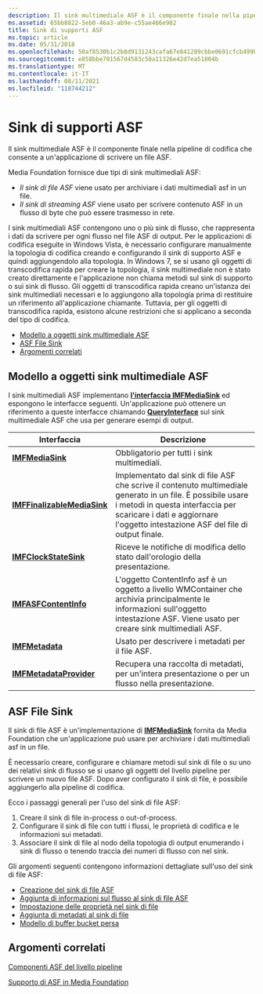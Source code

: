 ```yaml
---
description: Il sink multimediale ASF è il componente finale nella pipeline di codifica che consente a un'applicazione di scrivere un file ASF.
ms.assetid: 65bb8822-5eb0-46a3-ab9e-c55ae466e982
title: Sink di supporti ASF
ms.topic: article
ms.date: 05/31/2018
ms.openlocfilehash: 50af8530b1c2b8d9131243cafa67e841289cbbe0691cfcb499b57df68b60b141
ms.sourcegitcommit: e858bbe701567d4583c50a11326e42d7ea51804b
ms.translationtype: MT
ms.contentlocale: it-IT
ms.lasthandoff: 08/11/2021
ms.locfileid: "118744212"
---
```

# <a name="asf-media-sinks"></a>Sink di supporti ASF

Il sink multimediale ASF è il componente finale nella pipeline di codifica che consente a un'applicazione di scrivere un file ASF.

Media Foundation fornisce due tipi di sink multimediali ASF:

-   *Il sink di file ASF* viene usato per archiviare i dati multimediali asf in un file.
-   *Il sink di streaming ASF* viene usato per scrivere contenuto ASF in un flusso di byte che può essere trasmesso in rete.

I sink multimediali ASF contengono uno o più sink di flusso, che rappresenta i dati da scrivere per ogni flusso nel file ASF di output. Per le applicazioni di codifica eseguite in Windows Vista, è necessario configurare manualmente la topologia di codifica creando e configurando il sink di supporto ASF e quindi aggiungendolo alla topologia. In Windows 7, se si usano gli oggetti di transcodifica rapida per creare la topologia, il sink multimediale non è stato creato direttamente e l'applicazione non chiama metodi sul sink di supporto o sui sink di flusso. Gli oggetti di transcodifica rapida creano un'istanza dei sink multimediali necessari e lo aggiungono alla topologia prima di restituire un riferimento all'applicazione chiamante. Tuttavia, per gli oggetti di transcodifica rapida, esistono alcune restrizioni che si applicano a seconda del tipo di codifica.

-   [Modello a oggetti sink multimediale ASF](#asf-media-sink-object-model)
-   [ASF File Sink](#asf-file-sink)
-   [Argomenti correlati](#related-topics)

## <a name="asf-media-sink-object-model"></a>Modello a oggetti sink multimediale ASF

I sink multimediali ASF implementano [**l'interfaccia IMFMediaSink**](/windows/desktop/api/mfidl/nn-mfidl-imfmediasink) ed espongono le interfacce seguenti. Un'applicazione può ottenere un riferimento a queste interfacce chiamando [**QueryInterface**](/windows/desktop/api/unknwn/nf-unknwn-iunknown-queryinterface(q)) sul sink multimediale ASF che usa per generare esempi di output.



| Interfaccia                                                  | Descrizione                                                                                                                                                                                            |
|------------------------------------------------------------|--------------------------------------------------------------------------------------------------------------------------------------------------------------------------------------------------------|
| [**IMFMediaSink**](/windows/desktop/api/mfidl/nn-mfidl-imfmediasink)                       | Obbligatorio per tutti i sink multimediali.                                                                                                                                                                          |
| [**IMFFinalizableMediaSink**](/windows/desktop/api/mfidl/nn-mfidl-imffinalizablemediasink) | Implementato dal sink di file ASF che scrive il contenuto multimediale generato in un file. È possibile usare i metodi in questa interfaccia per scaricare i dati e aggiornare l'oggetto intestazione ASF del file di output finale. |
| [**IMFClockStateSink**](/windows/desktop/api/mfidl/nn-mfidl-imfclockstatesink)             | Riceve le notifiche di modifica dello stato dall'orologio della presentazione.                                                                                                                                       |
| [**IMFASFContentInfo**](/windows/desktop/api/wmcontainer/nn-wmcontainer-imfasfcontentinfo)             | L'oggetto ContentInfo asf è un oggetto a livello WMContainer che archivia principalmente le informazioni sull'oggetto intestazione ASF. Viene usato per creare sink multimediali ASF.                                                     |
| [**IMFMetadata**](/windows/desktop/api/mfidl/nn-mfidl-imfmetadata)                         | Usato per descrivere i metadati per il file ASF.                                                                                                                                                        |
| [**IMFMetadataProvider**](/windows/desktop/api/mfidl/nn-mfidl-imfmetadataprovider)         | Recupera una raccolta di metadati, per un'intera presentazione o per un flusso nella presentazione.                                                                                          |



 

## <a name="asf-file-sink"></a>ASF File Sink

Il sink di file ASF è un'implementazione di [**IMFMediaSink**](/windows/desktop/api/mfidl/nn-mfidl-imfmediasink) fornita da Media Foundation che un'applicazione può usare per archiviare i dati multimediali asf in un file.

È necessario creare, configurare e chiamare metodi sul sink di file o su uno dei relativi sink di flusso se si usano gli oggetti del livello pipeline per scrivere un nuovo file ASF. Dopo aver configurato il sink di file, è possibile aggiungerlo alla pipeline di codifica.

Ecco i passaggi generali per l'uso del sink di file ASF:

1.  Creare il sink di file in-process o out-of-process.
2.  Configurare il sink di file con tutti i flussi, le proprietà di codifica e le informazioni sui metadati.
3.  Associare il sink di file al nodo della topologia di output enumerando i sink di flusso o tenendo traccia dei numeri di flusso con nel sink.

Gli argomenti seguenti contengono informazioni dettagliate sull'uso del sink di file ASF:

-   [Creazione del sink di file ASF](creating-the-asf-file-sink.md)
-   [Aggiunta di informazioni sul flusso al sink di file ASF](adding-stream-information-to-the-asf-file-sink.md)
-   [Impostazione delle proprietà nel sink di file](setting-properties-in-the-file-sink.md)
-   [Aggiunta di metadati al sink di file](adding-metadata-to-the-file-sink.md)
-   [Modello di buffer bucket persa](the-leaky-bucket-buffer-model.md)

## <a name="related-topics"></a>Argomenti correlati

<dl> <dt>

[Componenti ASF del livello pipeline](pipeline-layer-asf-components.md)
</dt> <dt>

[Supporto di ASF in Media Foundation](asf-support-in-media-foundation.md)
</dt> </dl>

 

 
